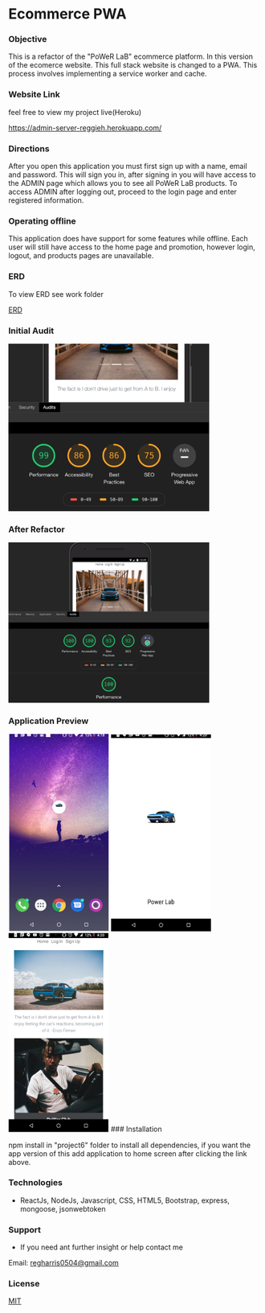 # Ecommerce PWA

### Objective

This is a refactor of the "PoWeR LaB" ecommerce platform. In this version of the ecomerce website. This full stack website is changed to a PWA. This process involves implementing a service worker and cache.

### Website Link

feel free to view my project live(Heroku)

https://admin-server-reggieh.herokuapp.com/

### Directions

After you open this application you must first sign up with a name, email and password. This will sign you in, after signing in you will have access to the ADMIN page which allows you to see all PoWeR LaB products. To access ADMIN after logging out, proceed to the login page and enter registered information.

### Operating offline

This application does have support for some features while offline. Each user will still have access to the home page and promotion, however login, logout, and products pages are unavailable.

### ERD

To view ERD see work folder

[ERD](work/erd.pdf)

### Initial Audit

<img src="audit/pweraudit.png" width="400px"/>

### After Refactor

<img src="readmeimages/wemadeit.png" width="400px"/>

### Application Preview

<tr>
<img src="readmeimages/homescreen.png" width="200px"/>
<img src="readmeimages/loading.png" width="200px"/>
<img src="readmeimages/application.png" width="200px"/>
</tr>
### Installation

npm install in "project6" folder to install all dependencies, if you want the app version of this add application to home screen after clicking the link above.

### Technologies

- ReactJs, NodeJs, Javascript, CSS, HTML5, Bootstrap, express, mongoose, jsonwebtoken

### Support

- If you need ant further insight or help contact me

Email: regharris0504@gmail.com

### License

[MIT](https://choosealicense.com/licenses/mit/)
